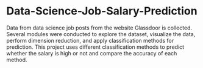 # Data-Science-Job-Salary-Prediction
Data from data science job posts from the website Glassdoor is collected. Several modules were conducted to explore the dataset, visualize the data, perform dimension reduction, and apply classification methods for prediction. This project uses different classification methods to predict whether the salary is high or not and compare the accuracy of each method. 
